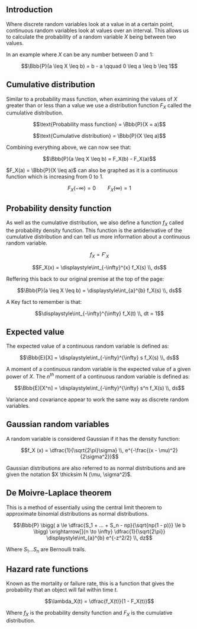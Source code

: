 ## Introduction

Where discrete random variables look at a value in at a certain point, continuous random variables look at values over an interval. This allows us to calculate the probability of a random variable $X$ being between two values.

In an example where $X$ can be any number between 0 and 1:

$$\Bbb{P}(a \leq X \leq b) = b - a \qquad 0 \leq a \leq b \leq 1$$

## Cumulative distribution

Similar to a probability mass function, when examining the values of $X$ greater than or less than a value we use a distribution function $F_X$ called the cumulative distribution.

$$\text{Probability mass function} = \Bbb{P}(X = a)$$

$$\text{Cumulative distribution} = \Bbb{P}(X \leq a)$$

Combining everything above, we can now see that:

$$\Bbb{P}(a \leq X \leq b) = F_X(b) - F_X(a)$$

$F_X(a) = \Bbb{P}(X \leq a)$ can also be graphed as it is a continuous function which is increasing from 0 to 1.

$$F_X(-\infty) = 0 \qquad F_X(\infty) = 1$$

<!-- Insert graph -->

## Probability density function

As well as the cumulative distribution, we also define a function $f_X$ called the probability density function. This function is the antiderivative of the cumulative distribution and can tell us more information about a continuous random variable.

$$f_X = F'_X$$

$$F_X(x) = \displaystyle\int_{-\infty}^{x} f_X(s) \\, ds$$

Reffering this back to our original premise at the top of the page:

$$\Bbb{P}(a \leq X \leq b) = \displaystyle\int_{a}^{b} f_X(s) \\, ds$$

A Key fact to remember is that:

$$\displaystyle\int_{-\infty}^{\infty} f_X(t) \\, dt = 1$$

## Expected value

The expected value of a continuous random variable is defined as:

$$\Bbb{E}[X] = \displaystyle\int_{-\infty}^{\infty} s f_X(s) \\, ds$$

A moment of a continuous random variable is the expected value of a given power of $X$. The $n^{th}$ moment of a continuous random variable is defined as:

$$\Bbb{E}[X^n] = \displaystyle\int_{-\infty}^{\infty} s^n f_X(s) \\, ds$$

Variance and covariance appear to work the same way as discrete random variables.

## Gaussian random variables

A random variable is considered Gaussian if it has the density function:

$$f_X (x) = \dfrac{1}{\sqrt{2\pi}\sigma} \\, e^{-\frac{(x - \mu)^2}{2\sigma^2}}$$

Gaussian distributions are also referred to as normal distributions and are given the notation $X \thicksim N (\mu, \sigma^2)$.

## De Moivre-Laplace theorem

This is a method of essentially using the central limit theorem to approximate binomial distributions as normal distributions.

$$\Bbb{P} \bigg( a \le \dfrac{S_1 + ... + S_n - np}{\sqrt{np(1 - p)}} \le b \bigg) \xrightarrow[]{n \to \infty} \dfrac{1}{\sqrt{2\pi}} \displaystyle\int_{a}^{b} e^{-z^2/2} \\, dz$$

Where $S_1 ... S_n$ are Bernoulli trails.

## Hazard rate functions

Known as the mortality or failure rate, this is a function that gives the probability that an object will fail within time $t$.

$$\lambda_X(t) = \dfrac{f_X(t)}{1 - F_X(t)}$$

Where $f_X$ is the probability density function and $F_X$ is the cumulative distribution.
